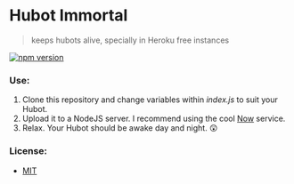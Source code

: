 # Hubot Immortal

> keeps hubots alive, specially in Heroku free instances

[![npm version](https://badge.fury.io/js/hubot-immortal.svg)](https://badge.fury.io/js/hubot-immortal)

### Use:

1. Clone this repository and change variables within _index.js_ to suit your Hubot.
2. Upload it to a NodeJS server. I recommend using the cool [Now](https://zeit.co/now) service.
3. Relax. Your Hubot should be awake day and night. 😲

### License:

* [MIT](LICENSE)